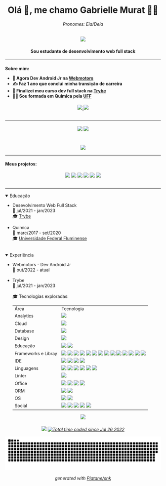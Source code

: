 <h1 align="center">Olá 👋, me chamo Gabrielle Murat 👩‍💻 </h1>
<h6 align="center">Pronomes: Ela/Dela</h6>

<p align="center">
  <img src="https://raw.githubusercontent.com/andreasbm/readme/master/assets/lines/rainbow.png" />
</p>

<h4 align="center">
	Sou estudante de desenvolvimento web full stack
</h4>

-----------------------------------------------

<h4>
  <p>Sobre mim:</p>
  
  <ul>
    <li>🌱 Agora Dev Android Jr na <a href="https://www.webmotors.com.br/">Webmotors</a></li>
    <li>✍️ Faz 1 ano que conclui minha transição de carreira</li>
    <li>🔭 Finalizei meu curso dev full stack na <a href="https://www.betrybe.com/">Trybe</a></li>
    <li>🧑‍🎓 Sou formada em Química pela <a href="https://www.uff.br/">UFF</a></li>
  </ul>
</h4>

<h6 align="center">
  <a href="https://www.linkedin.com/in/gabrielle-murat/">
    <img src="https://img.shields.io/badge/LinkedIn-0077B5?style=for-the-badge&logo=linkedin&logoColor=white" />
  </a>
  <a href="https://www.instagram.com/gabriellemurat/">
    <img src="https://img.shields.io/badge/instagram-%23E4405F.svg?&style=for-the-badge&logo=instagram&logoColor=white" />
  </a>
</h6>

-----------------------------------------------

<p align="center">
  <img align="center" src="https://github-readme-stats.vercel.app/api?username=Gabrielle-Murat&count_private=true&show_icons=true&theme=radical" />
  <img align="center" src="https://github-readme-stats.vercel.app/api/top-langs/?username=Gabrielle-Murat&langs_count=10&layout=compact&theme=radical" />
</p><br />

<p align="center">
  <img src="https://github-readme-stats.vercel.app/api/wakatime?username=gabriellemurat&theme=buefy" />
</p>

-----------------------------------------------

<h4>
  <p>Meus projetos:</p>
</h4>

<h6 align="center">
	<a href="https://github.com/Gabrielle-Murat/NodeJs-BlogsAPI"><img src="https://github-readme-stats.vercel.app/api/pin/?username=Gabrielle-Murat&repo=NodeJs-BlogsAPI&theme=dracula" /></a>
	<a href="https://github.com/Gabrielle-Murat/NodeJs-StoreManager"><img src="https://github-readme-stats.vercel.app/api/pin/?username=Gabrielle-Murat&repo=NodeJs-StoreManager&theme=dracula" /></a>
	<a href="https://github.com/Gabrielle-Murat/NodeJs-TalkerManager"><img src="https://github-readme-stats.vercel.app/api/pin/?username=Gabrielle-Murat&repo=NodeJs-TalkerManager&theme=dracula" /></a>
	<a href="https://github.com/Gabrielle-Murat/MySQL-OneForAll"><img src="https://github-readme-stats.vercel.app/api/pin/?username=Gabrielle-Murat&repo=MySQL-OneForAll&theme=dracula" /></a>
	<a href="https://github.com/Gabrielle-Murat/MySQL-AllForOne"><img src="https://github-readme-stats.vercel.app/api/pin/?username=Gabrielle-Murat&repo=MySQL-AllForOne&theme=dracula" /></a>
  <a href="https://github.com/Gabrielle-Murat/Docker-ToDoList"><img src="https://github-readme-stats.vercel.app/api/pin/?username=Gabrielle-Murat&repo=Docker-ToDoList&theme=dracula" /></a>
<!--   <a href=""><img src="" /></a> -->
</h6>

-----------------------------------------------

<details open="open">
  <summary>Educação</summary>
  <ul>
    <p />
    <li>Desevolvimento Web Full Stack</li>
    📆 jul/2021 - jan/2023<br />
    🎓 <a href="https://www.betrybe.com/">Trybe</a>
    <p />
    <li>Química</li>
    📆 marc/2017 - set/2020<br />
    🎓 <a href="https://www.uff.br/">Universidade Federal Fluminense</a>
  </ul>
</details><br />

<details open="open">
  <summary>Experiência</summary>
  <ul>
    <p />
    <li>Webmotors - Dev Android Jr</li>
    📆 out/2022 - atual<br />
    <br>
    <li>Trybe</li>
    📆 jul/2021 - jan/2023<br />
    <br>
    🎓 Tecnologias exploradas:
    <p />
    <table align="center">
      <tr>
        <td>Área</td>
        <td>Tecnologia</td>
      </tr>
      <tr>
        <td>Analytics</td>
        <td><img src="https://img.shields.io/badge/WakaTime-000000?style=for-the-badge&logo=WakaTime&logoColor=white" /></td>
      </tr>
      <tr>
        <td>Cloud</td>
        <td><img src="https://img.shields.io/badge/Heroku-430098?style=for-the-badge&logo=heroku&logoColor=white" /></td>
      </tr>
      <tr>
        <td>Database</td>
        <td><img src="https://img.shields.io/badge/MySQL-005C84?style=for-the-badge&logo=mysql&logoColor=white" /></td>
      </tr>
      <tr>
        <td>Design</td>
        <td><img src="https://img.shields.io/badge/Figma-F24E1E?style=for-the-badge&logo=figma&logoColor=white" /></td>
      </tr>
      <tr>
        <td>Educação</td>
        <td>
          <img src="https://img.shields.io/badge/Exercism-009CAB?style=for-the-badge&logo=exercism&logoColor=white" />
          <img src="https://img.shields.io/badge/Udemy-EC5252?style=for-the-badge&logo=Udemy&logoColor=white" />
        </td>
      </tr>
      <tr>
        <td>Frameworks e Libray</td>
        <td>
          <img src="https://img.shields.io/badge/Bootstrap-563D7C?style=for-the-badge&logo=bootstrap&logoColor=white" />
          <img src="https://img.shields.io/badge/chai-A30701?style=for-the-badge&logo=chai&logoColor=white" />
          <img src="https://img.shields.io/badge/Docker-2CA5E0?style=for-the-badge&logo=docker&logoColor=white" />
          <img src="https://img.shields.io/badge/Express.js-000000?style=for-the-badge&logo=express&logoColor=white" />
          <img src="https://img.shields.io/badge/Jest-C21325?style=for-the-badge&logo=jest&logoColor=white" />
          <img src="https://img.shields.io/badge/Insomnia-5849be?style=for-the-badge&logo=Insomnia&logoColor=white" />
          <img src="https://img.shields.io/badge/Markdown-000000?style=for-the-badge&logo=markdown&logoColor=white" />
          <img src="https://img.shields.io/badge/Mocha-8D6748?style=for-the-badge&logo=Mocha&logoColor=white" />
          <img src="https://img.shields.io/badge/Node.js-339933?style=for-the-badge&logo=nodedotjs&logoColor=white" />
          <img src="https://img.shields.io/badge/npm-CB3837?style=for-the-badge&logo=npm&logoColor=white" />
          <img src="https://img.shields.io/badge/Postman-FF6C37?style=for-the-badge&logo=Postman&logoColor=white" />
          <img src="https://img.shields.io/badge/React-20232A?style=for-the-badge&logo=react&logoColor=61DAFB" />
          <img src="https://img.shields.io/badge/React_Router-CA4245?style=for-the-badge&logo=react-router&logoColor=white" />
          <img src="https://img.shields.io/badge/Redux-593D88?style=for-the-badge&logo=redux&logoColor=white" />
        </td>
      </tr>
      <tr>
        <td>IDE</td>
        <td>
	  <img src="https://img.shields.io/badge/Android_Studio-3DDC84?style=for-the-badge&logo=android-studio&logoColor=white" />
          <img src="https://img.shields.io/badge/IntelliJ_IDEA-000000.svg?style=for-the-badge&logo=intellij-idea&logoColor=white" />
          <img src="https://img.shields.io/badge/sublime_text-%23575757.svg?&style=for-the-badge&logo=sublime-text&logoColor=important" />
          <img src="https://img.shields.io/badge/VSCode-0078D4?style=for-the-badge&logo=visual%20studio%20code&logoColor=white" />
        </td>
      </tr>
      <tr>
        <td>Linguagens</td>
        <td>
	  <img src="https://img.shields.io/badge/Kotlin-0095D5?&style=for-the-badge&logo=kotlin&logoColor=white" />
          <img src="https://img.shields.io/badge/CSS3-1572B6?style=for-the-badge&logo=css3&logoColor=white" />
          <img src="https://img.shields.io/badge/HTML5-E34F26?style=for-the-badge&logo=html5&logoColor=white" />
          <img src="https://img.shields.io/badge/JavaScript-323330?style=for-the-badge&logo=javascript&logoColor=F7DF1E" />
          <img src="https://img.shields.io/badge/json-5E5C5C?style=for-the-badge&logo=json&logoColor=white" />
          <img src="https://img.shields.io/badge/TypeScript-007ACC?style=for-the-badge&logo=typescript&logoColor=white" />
        </td>
      </tr>
      <tr>
        <td>Linter</td>
        <td><img src="https://img.shields.io/badge/eslint-3A33D1?style=for-the-badge&logo=eslint&logoColor=white" /></td>
      </tr>
      <tr>
        <td>Office</td>
        <td>
          <img src="https://img.shields.io/badge/LibreOffice-18A303?style=for-the-badge&logo=LibreOffice&logoColor=white" />
          <img src="https://img.shields.io/badge/Microsoft_Excel-217346?style=for-the-badge&logo=microsoft-excel&logoColor=white" />
          <img src="https://img.shields.io/badge/Microsoft_Word-2B579A?style=for-the-badge&logo=microsoft-word&logoColor=white" />
          <img src="https://img.shields.io/badge/Trello-0052CC?style=for-the-badge&logo=trello&logoColor=white" />
        </td>
      </tr>
      <tr>
        <td>ORM</td>
        <td>
          <img src="https://img.shields.io/badge/Sequelize-52B0E7?style=for-the-badge&logo=Sequelize&logoColor=white" />
	  <img src="https://img.shields.io/badge/Prisma-3982CE?style=for-the-badge&logo=Prisma&logoColor=white" />
        </td>
      </tr>
      <tr>
        <td>OS</td>
        <td>
	  <img src="https://img.shields.io/badge/mac%20os-000000?style=for-the-badge&logo=apple&logoColor=white" />
          <img src="https://img.shields.io/badge/Ubuntu-E95420?style=for-the-badge&logo=ubuntu&logoColor=white" />
        </td>
      </tr>
      <tr>
        <td>Social</td>
        <td>
          <img src="https://img.shields.io/badge/Codewars-B1361E?style=for-the-badge&logo=Codewars&logoColor=white" />
          <img src="https://img.shields.io/badge/GitHub-100000?style=for-the-badge&logo=github&logoColor=white" />
          <img src="https://img.shields.io/badge/-Hackerrank-2EC866?style=for-the-badge&logo=HackerRank&logoColor=white" />
          <img src="https://img.shields.io/badge/LinkedIn-0077B5?style=for-the-badge&logo=linkedin&logoColor=white" />
          <img src="https://img.shields.io/badge/Stack_Overflow-FE7A16?style=for-the-badge&logo=stack-overflow&logoColor=white" />
        </td>
      </tr>
    </table>
  </ul>
</details>

<p align="center">
  <img src="https://raw.githubusercontent.com/andreasbm/readme/master/assets/lines/rainbow.png" />
</p>

<h6 align="center">
	<img src="https://hits.seeyoufarm.com/api/count/incr/badge.svg?url=https%3A%2F%2Fgithub.com%2F{Gabrielle-Murat}1212%2Fhit-counter" />
	<a href="https://wakatime.com/@c6e58a24-4d2e-4734-957d-ae7674eea81c"><img src="https://wakatime.com/badge/user/c6e58a24-4d2e-4734-957d-ae7674eea81c.svg" alt="Total time coded since Jul 26 2022" /></a>
	<p />
	<img src="https://github.com/Gabrielle-Murat/Gabrielle-Murat/blob/output/github-contribution-grid-snake.svg" />
<!-- 	<picture>
	  <source media="(prefers-color-scheme: dark)" srcset="https://raw.githubusercontent.com/platane/Gabrielle-Murat/output/github-contribution-grid-snake-dark.svg">
	  <source media="(prefers-color-scheme: light)" srcset="https://raw.githubusercontent.com/platane/Gabrielle-Murat/output/github-contribution-grid-snake.svg">
	  <img alt="github contribution grid snake animation" src="https://raw.githubusercontent.com/platane/Gabrielle-Murat/output/github-contribution-grid-snake.svg">
	</picture> -->

_generated with [Platane/snk](https://github.com/Platane/snk)_
</h6>


<!-- 
	Créditos:
		Cards dinâmicos: https://github.com/anuraghazra/github-readme-stats
		Badges: https://github.com/alexandresanlim/Badges4-README.md-Profile
-->



<!-- Como eu fiz em markdown, mas tive problemas com alinhamento:
![Anurag's GitHub stats](https://github-readme-stats.vercel.app/api?username=Gabrielle-Murat&count_private=true&show_icons=true&theme=radical)
![Top Langs](https://github-readme-stats.vercel.app/api/top-langs/?username=Gabrielle-Murat&langs_count=10&layout=compact&theme=radical)
![willianrod's wakatime stats](https://github-readme-stats.vercel.app/api/wakatime?username=GabrielleMurat&theme=buefy) -->

<!-- ![Readme Card](https://github-readme-stats.vercel.app/api/pin/?username=Gabrielle-Murat&repo=Docker-ToDoList&theme=dracula)
![Readme Card](https://github-readme-stats.vercel.app/api/pin/?username=Gabrielle-Murat&repo=MySQL-AllForOne&theme=dracula)
![Readme Card](https://github-readme-stats.vercel.app/api/pin/?username=Gabrielle-Murat&repo=MySQL-OneForAll&theme=dracula) -->

<!-- [<img src="https://img.shields.io/badge/linkedin-%230077B5.svg?&style=for-the-badge&logo=linkedin&logoColor=white" />](https://www.linkedin.com/in/gabrielle-murat/) [<img src = "https://img.shields.io/badge/instagram-%23E4405F.svg?&style=for-the-badge&logo=instagram&logoColor=white">](https://www.instagram.com/gabriellemurat/) [<img src = "https://img.shields.io/badge/facebook-%231877F2.svg?&style=for-the-badge&logo=facebook&logoColor=white">](https://www.facebook.com/gabrielle.murat) -->

<!-- ![-----------------------------------------------------](https://raw.githubusercontent.com/andreasbm/readme/master/assets/lines/rainbow.png) -->

<!-- ![snake gif](https://github.com/Gabrielle-Murat/Gabrielle-Murat/blob/output/github-contribution-grid-snake.svg) -->
